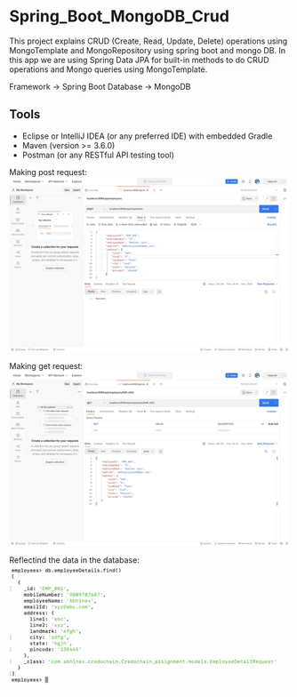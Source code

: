 # Spring_Boot_MongoDB_Crud

This project explains CRUD (Create, Read, Update, Delete) operations using MongoTemplate and MongoRepository using spring boot and mongo DB.
In this app we are using Spring Data JPA for built-in methods to do CRUD operations and Mongo queries using MongoTemplate.

Framework -> Spring Boot
Database -> MongoDB

## Tools
- Eclipse or IntelliJ IDEA (or any preferred IDE) with embedded Gradle
- Maven (version >= 3.6.0)
- Postman (or any RESTful API testing tool)

Making post request:
![Post Request](https://github.com/abhi-146/Spring_Boot_MongoDB_Crud/blob/master/Images/Post%20Request.png)

Making get request:
![Post Request](https://github.com/abhi-146/Spring_Boot_MongoDB_Crud/blob/master/Images/Get%20request.png)

Reflectind the data in the database:
![Post Request](https://github.com/abhi-146/Spring_Boot_MongoDB_Crud/blob/master/Images/Reflection%20in%20the%20Database.png)

